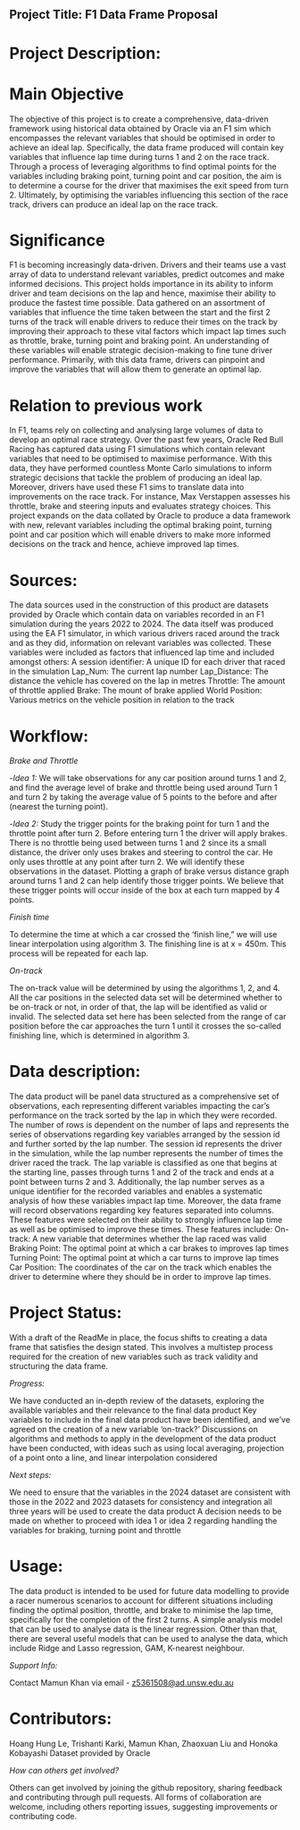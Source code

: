 ## Project Title: F1 Data Frame Proposal

# Project Description:

# Main Objective 

The objective of this project is to create a comprehensive, data-driven framework using historical data obtained by Oracle via an F1 sim which encompasses the relevant variables that should be optimised in order to achieve an ideal lap. Specifically, the data frame produced will contain key variables that influence lap time during turns 1 and 2 on the race track. Through a process of leveraging algorithms to find optimal points for the variables including braking point, turning point and car position, the aim is to determine a course for the driver that maximises the exit speed from turn 2. Ultimately, by optimising the variables influencing this section of the race track, drivers can produce an ideal lap on the race track.

# Significance  

F1 is becoming increasingly data-driven. Drivers and their teams use a vast array of data to understand relevant variables, predict outcomes and make informed decisions. This project holds importance in its ability to inform driver and team decisions on the lap and hence, maximise their ability to produce the fastest time possible. Data gathered on an assortment of variables that influence the time taken between the start and the first 2 turns of the track will enable drivers to reduce their times on the track by improving their approach to these vital factors which impact lap times such as throttle, brake, turning point and braking point. An understanding of these variables will enable strategic decision-making to fine tune driver performance.  Primarily, with this data frame, drivers can pinpoint and improve the variables that will allow them to generate an optimal lap.

# Relation to  previous work 

In F1, teams rely on collecting and analysing large volumes of data to develop an optimal race strategy. Over the past few years, Oracle Red Bull Racing has captured data using F1 simulations which contain relevant variables that need to be optimised to maximise performance. With this data, they have performed countless Monte Carlo simulations to inform strategic decisions that tackle the problem of producing an ideal lap. Moreover, drivers have used these F1 sims to translate data into improvements on the race track. For instance, Max Verstappen assesses his throttle, brake and steering inputs and evaluates strategy choices. 
This project expands on the data collated by Oracle to produce a data framework with new, relevant variables including the optimal braking point, turning point and car position which will enable drivers to make more informed decisions on the track and hence, achieve improved lap times.

# Sources:

The data sources used in the construction of this product are datasets provided by Oracle which contain data on variables recorded in an F1 simulation during the years 2022 to 2024. The data itself was produced using the EA F1 simulator, in which various drivers raced around the track and as they did, information on relevant variables was collected. These variables were included as factors that influenced lap time and included amongst others:
A session identifier: A unique ID for each driver that raced in the simulation 
Lap_Num: The current lap number
Lap_Distance: The distance the vehicle has covered on the lap in metres
Throttle: The amount of throttle applied
Brake: The mount of brake applied
World Position: Various metrics on the vehicle position in relation to the track

# Workflow:

_Brake and Throttle_ 

  -_Idea 1:_ We will take observations for any car position around turns 1 and 2, and find the average level of brake and throttle being used around Turn 1 and turn 2 by taking the average value of 5 points to the before and after (nearest the turning point).

  -_Idea 2:_ Study the trigger points for the braking point for turn 1 and the throttle point after turn 2. Before entering turn 1 the driver will apply brakes. There is no throttle being used between turns 1 and 2 since its a small distance, the driver only uses brakes and steering to control the car. He only uses throttle at any point after turn 2. We will identify these observations in the dataset. Plotting a graph of brake versus distance graph around turns 1 and 2 can help identify those trigger points. We believe that these trigger points will occur inside of the box at each turn mapped by 4 points. 

_Finish time_ 

To determine the time at which a car crossed the ‘finish line,” we will use linear interpolation using algorithm 3. The finishing line is at x = 450m. This process will be repeated for each lap.

_On-track_

The on-track value will be determined by using the algorithms 1, 2, and 4. All the car positions in the selected data set will be determined whether to be on-track or not, in order of that, the lap will be identified as valid or invalid. The selected data set here has been selected from the range of car position before the car approaches the turn 1 until it crosses the so-called finishing line, which is determined in algorithm 3. 


# Data description:

The data product will be panel data structured as a comprehensive set of observations, each representing different variables impacting the car’s performance on the track sorted by the lap in which they were recorded. 
The number of rows is dependent on the number of laps and represents the series of observations regarding key variables arranged by the session id and further sorted by the lap number. The session id represents the driver in the simulation, while the lap number represents the number of times the driver raced the track. The lap variable is classified as one that begins at the starting line, passes through turns 1 and 2 of the track and ends at a point between turns 2 and 3. Additionally, the lap number serves as a unique identifier for the recorded variables and enables a systematic analysis of how these variables impact lap time. 
Moreover, the data frame will record observations regarding key features separated into columns. These features were selected on their ability to strongly influence lap time as well as be optimised to improve these times. These features include: 
On-track: A new variable that determines whether the lap raced was valid 
Braking Point: The optimal point at which a car brakes to improves lap times
Turning Point: The optimal point at which a car turns to improve lap times
Car Position: The coordinates of the car on the track which enables the driver to determine where they should be in order to improve lap times.

# Project Status:

With a draft of the ReadMe in place, the focus shifts to creating a data frame that satisfies the design stated. This involves a multistep process required for the creation of new variables such as track validity and structuring the data frame.

_Progress:_ 

We have conducted an in-depth review of the datasets, exploring the available variables and their relevance to the final data product 
Key variables to include in the final data product have been identified, and we’ve agreed on the creation of a new variable ‘on-track?’
Discussions on algorithms and methods to apply in the development of the data product have been conducted, with ideas such as using local averaging, projection of a point onto a line, and linear interpolation considered 

_Next steps:_ 

We need to ensure that the variables in the 2024 dataset are consistent with those in the 2022 and 2023 datasets for consistency and integration all three years will be used to create the data product 
A decision needs to be made on whether to proceed with idea 1 or idea 2 regarding handling the variables for braking, turning point and throttle 


# Usage:

The data product is intended to be used for future data modelling to provide a racer numerous scenarios to account for different situations including finding the optimal position, throttle, and brake to minimise the lap time, specifically for the completion of the first 2 turns. A simple analysis model that can be used to analyse data is the linear regression. Other than that, there are several useful models that can be used to analyse the data, which include Ridge and Lasso regression, GAM, K-nearest neighbour. 

_Support Info:_

Contact Mamun Khan via email - z5361508@ad.unsw.edu.au

# Contributors: 

Hoang Hung Le, Trishanti Karki, Mamun Khan, Zhaoxuan Liu and Honoka Kobayashi
Dataset provided by Oracle

_How can others get involved?_ 

Others can get involved by joining the github repository, sharing feedback and contributing through pull requests. All forms of collaboration are welcome, including others reporting issues, suggesting improvements or contributing code. 




